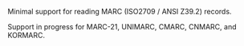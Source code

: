 Minimal support for reading MARC (ISO2709 / ANSI Z39.2) records.

Support in progress for MARC-21, UNIMARC, CMARC, CNMARC, and KORMARC.




